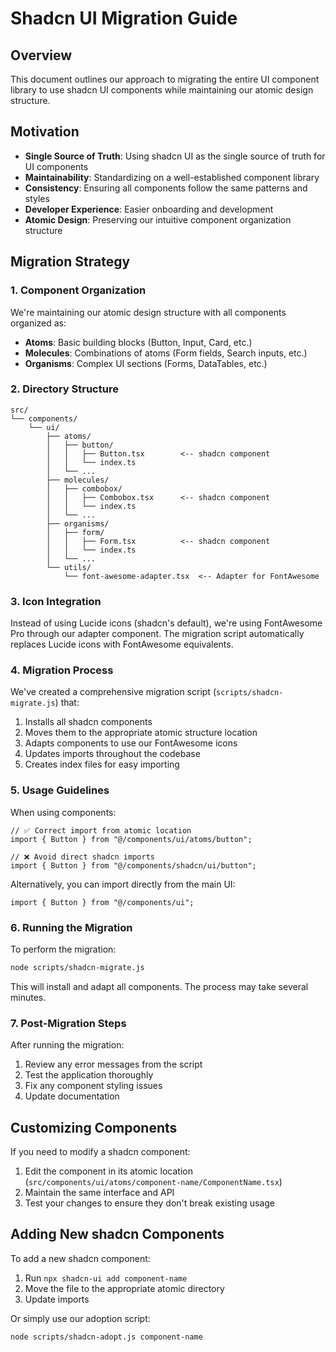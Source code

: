 # Shadcn UI Migration Guide

## Overview

This document outlines our approach to migrating the entire UI component library to use shadcn UI components while maintaining our atomic design structure.

## Motivation

- **Single Source of Truth**: Using shadcn UI as the single source of truth for UI components
- **Maintainability**: Standardizing on a well-established component library
- **Consistency**: Ensuring all components follow the same patterns and styles
- **Developer Experience**: Easier onboarding and development
- **Atomic Design**: Preserving our intuitive component organization structure

## Migration Strategy

### 1. Component Organization

We're maintaining our atomic design structure with all components organized as:

- **Atoms**: Basic building blocks (Button, Input, Card, etc.)
- **Molecules**: Combinations of atoms (Form fields, Search inputs, etc.)
- **Organisms**: Complex UI sections (Forms, DataTables, etc.)

### 2. Directory Structure

```
src/
└── components/
    └── ui/
        ├── atoms/
        │   ├── button/
        │   │   ├── Button.tsx        <-- shadcn component 
        │   │   └── index.ts
        │   └── ...
        ├── molecules/
        │   ├── combobox/
        │   │   ├── Combobox.tsx      <-- shadcn component
        │   │   └── index.ts
        │   └── ...
        ├── organisms/
        │   ├── form/
        │   │   ├── Form.tsx          <-- shadcn component
        │   │   └── index.ts
        │   └── ...
        └── utils/
            └── font-awesome-adapter.tsx  <-- Adapter for FontAwesome
```

### 3. Icon Integration

Instead of using Lucide icons (shadcn's default), we're using FontAwesome Pro through our adapter component. The migration script automatically replaces Lucide icons with FontAwesome equivalents.

### 4. Migration Process

We've created a comprehensive migration script (`scripts/shadcn-migrate.js`) that:

1. Installs all shadcn components
2. Moves them to the appropriate atomic structure location
3. Adapts components to use our FontAwesome icons
4. Updates imports throughout the codebase
5. Creates index files for easy importing

### 5. Usage Guidelines

When using components:

```tsx
// ✅ Correct import from atomic location
import { Button } from "@/components/ui/atoms/button";

// ❌ Avoid direct shadcn imports
import { Button } from "@/components/shadcn/ui/button";
```

Alternatively, you can import directly from the main UI:

```tsx
import { Button } from "@/components/ui";
```

### 6. Running the Migration

To perform the migration:

```bash
node scripts/shadcn-migrate.js
```

This will install and adapt all components. The process may take several minutes.

### 7. Post-Migration Steps

After running the migration:

1. Review any error messages from the script
2. Test the application thoroughly
3. Fix any component styling issues
4. Update documentation

## Customizing Components

If you need to modify a shadcn component:

1. Edit the component in its atomic location (`src/components/ui/atoms/component-name/ComponentName.tsx`)
2. Maintain the same interface and API
3. Test your changes to ensure they don't break existing usage

## Adding New shadcn Components

To add a new shadcn component:

1. Run `npx shadcn-ui add component-name`
2. Move the file to the appropriate atomic directory
3. Update imports

Or simply use our adoption script:

```bash
node scripts/shadcn-adopt.js component-name
``` 